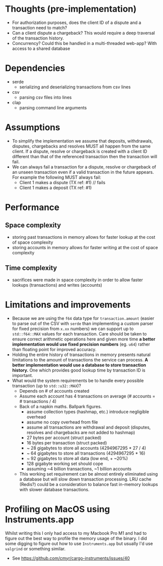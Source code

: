 # Thoughts (pre-implementation)

- For authorization purposes, does the client ID of a dispute and a transaction need to match?
- Can a client dispute a chargeback? This would require a deep traversal of the transaction history.
- Concurrency? Could this be handled in a multi-threaded web-app? With access to a shared database 

# Dependencies

- serde
  - serializing and deserializing transactions from csv lines
- csv
  - parsing csv files into lines
- clap
  - parsing command line arguments

# Assumptions

- To simplify the implementation we assume that deposits, withdrawals, disputes, chargebacks and resolves MUST all happen from the same client. If a dispute, resolve or chargeback is created with a client ID different than that of the referenced transaction then the transaction will fail.
- We can always fail a transaction for a dispute, resolve or chargeback of an unseen transaction even if a valid transaction in the future appears. For example the following MUST always fail:
  - Client 1 makes a dispute (TX ref: #1) // fails
  - Client 1 makes a deposit (TX ref: #1)

# Performance

## Space complexity

- storing past transactions in memory allows for faster lookup at the cost of space complexity
- storing accounts in memory allows for faster writing at the cost of space complexity

## Time complexity

- sacrifices were made in space complexity in order to allow faster lookups (transactions) and writes (accounts)

# Limitations and improvements
- Because we are using the `f64` data type for `transaction.amount` (easier to parse out of the CSV with `serde` than implementing a custom parser for fixed precision from `x.xx` numbers) we can support up to `std::f64::MAX` values for each transaction. Care should be taken to ensure correct arithmetic operations here and given more time **a better implementation would use fixed precision numbers** (eg. `u64`) rather than floating point for improved accuracy.
- Holding the entire history of transactions in memory presents natural limitations to the amount of transactions the service can process. **A better implementation would use a database to store transaction history.** One which provides good lookup time by transaction ID is important.
- What would the system requirements be to handle every possible transaction (up to `std::u32::MAX`)?
  - Depends on # of accounts created
  - Assume each account has 4 transactions on average (# accounts = # transactions / 4)
  - Back of a napkin maths. Ballpark figures.
    - assume collection types (hashmap, etc.) introduce negligible overhead
    - assume no copy overhead from file
    - assume all transactions are withdrawal and deposit (disputes, resolves and chargebacks are not added to hashmap)
    - 27 bytes per account (struct packed)
    - 16 bytes per transaction (struct packed)
    - ~ 28 gigabytes to store all accounts (4294967295 * 27 / 4)
    - ~ 64 gigabytes to store all transactions (4294967295 * 16)
    - ~ 92 gigabytes to store all data (low end, + ~20%)
    - 128 gigabyte working set should cope
    - assuming ~4 billion transactions, ~1 billion accounts
  - This working set requirement can be almost entirely eliminated using a database but will slow down transaction processing. LRU cache (Redis?) could be a consideration to balance fast in-memory lookups with slower database transactions.


# Profiling on MacOS using Instruments.app

Whilst writing this I only had access to my Macbook Pro M1 and had to figure out the best way to profile the memory usage of the binary. I did some digging to figure out how to use `Instruments.app` but usually I'd use `valgrind` or something similar.

- See https://github.com/cmyr/cargo-instruments/issues/40
